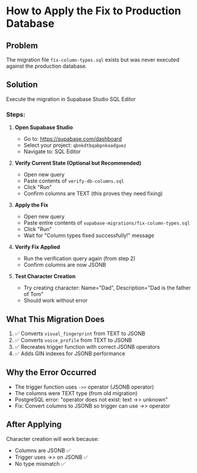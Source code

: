 # How to Apply the Fix to Production Database

## Problem
The migration file `fix-column-types.sql` exists but was never executed against the production database.

## Solution
Execute the migration in Supabase Studio SQL Editor

### Steps:

1. **Open Supabase Studio**
   - Go to: https://supabase.com/dashboard
   - Select your project: `qbnkdtbqabpnkoadguez`
   - Navigate to: SQL Editor

2. **Verify Current State (Optional but Recommended)**
   - Open new query
   - Paste contents of `verify-db-columns.sql`
   - Click "Run"
   - Confirm columns are TEXT (this proves they need fixing)

3. **Apply the Fix**
   - Open new query
   - Paste entire contents of `supabase-migrations/fix-column-types.sql`
   - Click "Run"
   - Wait for "Column types fixed successfully!" message

4. **Verify Fix Applied**
   - Run the verification query again (from step 2)
   - Confirm columns are now JSONB

5. **Test Character Creation**
   - Try creating character: Name="Dad", Description="Dad is the father of Tom"
   - Should work without error

## What This Migration Does

1. ✅ Converts `visual_fingerprint` from TEXT to JSONB
2. ✅ Converts `voice_profile` from TEXT to JSONB
3. ✅ Recreates trigger function with correct JSONB operators
4. ✅ Adds GIN indexes for JSONB performance

## Why the Error Occurred

- The trigger function uses `->>`  operator (JSONB operator)
- The columns were TEXT type (from old migration)
- PostgreSQL error: "operator does not exist: text ->> unknown"
- Fix: Convert columns to JSONB so trigger can use ->> operator

## After Applying

Character creation will work because:
- Columns are JSONB ✅
- Trigger uses ->> on JSONB ✅
- No type mismatch ✅
